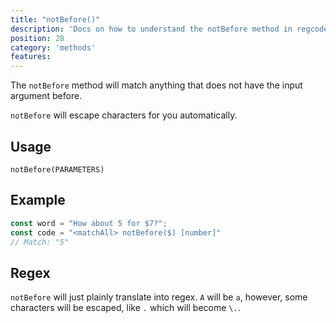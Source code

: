 ```yaml
---
title: "notBefore()"
description: 'Docs on how to understand the notBefore method in regcode'
position: 28
category: 'methods'
features:
---
```


The `notBefore` method will match anything that does not have the input argument before.

`notBefore` will escape characters for you automatically.

## Usage

`notBefore(PARAMETERS)`

## Example

```ts
const word = "How about 5 for $7?";
const code = "<matchAll> notBefore($) [number]"
// Match: "5"

```

## Regex

`notBefore` will just plainly translate into regex. `A` will be `a`, however, some characters will be escaped, like `.` which will become `\.`.
